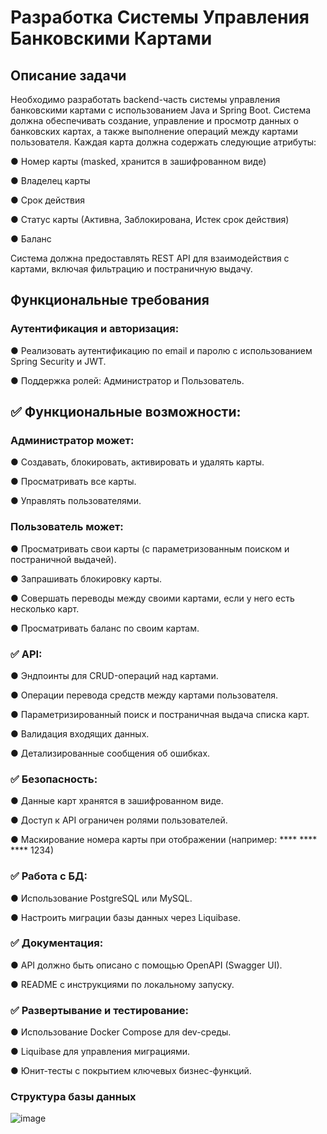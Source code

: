 # Разработка Системы Управления Банковскими Картами

## Описание задачи

Необходимо разработать backend-часть системы управления банковскими картами с использованием Java и Spring Boot. Система должна обеспечивать создание, управление и просмотр данных о банковских картах, а также выполнение операций между картами пользователя. 
Каждая карта должна содержать следующие атрибуты:

● Номер карты (masked, хранится в зашифрованном виде)

●	Владелец карты

●	Срок действия

●	Статус карты (Активна, Заблокирована, Истек срок действия)

●	Баланс

Система должна предоставлять REST API для взаимодействия с картами, включая фильтрацию и постраничную выдачу.

## Функциональные требования

### Аутентификация и авторизация:

●	Реализовать аутентификацию по email и паролю с использованием Spring Security и JWT.

●	Поддержка ролей: Администратор и Пользователь.

## ✅ Функциональные возможности:

### Администратор может:

●	Создавать, блокировать, активировать и удалять карты.

●	Просматривать все карты.

●	Управлять пользователями.

### Пользователь может:

●	Просматривать свои карты (с параметризованным поиском и постраничной выдачей).

●	Запрашивать блокировку карты.

●	Совершать переводы между своими картами, если у него есть несколько карт.

●	Просматривать баланс по своим картам.

### ✅ API:

●	Эндпоинты для CRUD-операций над картами.

●	Операции перевода средств между картами пользователя.

●	Параметризированный поиск и постраничная выдача списка карт.

●	Валидация входящих данных.

●	Детализированные сообщения об ошибках.

### ✅ Безопасность:

●	Данные карт хранятся в зашифрованном виде.

●	Доступ к API ограничен ролями пользователей.

●	Маскирование номера карты при отображении (например: **** **** **** 1234)

### ✅ Работа с БД:

●	Использование PostgreSQL или MySQL.

●	Настроить миграции базы данных через Liquibase.

### ✅ Документация:

●	API должно быть описано с помощью OpenAPI (Swagger UI).

●	README с инструкциями по локальному запуску.

### ✅ Развертывание и тестирование:

●	Использование Docker Compose для dev-среды.

●	Liquibase для управления миграциями.

●	Юнит-тесты с покрытием ключевых бизнес-функций.

### Структура базы данных

![image](https://github.com/user-attachments/assets/f460d7f6-5863-445f-8b8c-c5300438a7c6)
